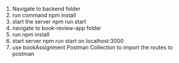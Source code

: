 1. Navigate to backend folder
2. run command npm install
3. start the server npm run start
4. navigate to book-review-app folder
5. run npm install
6. start server npm run start on localhost:3000
7. use bookAssignment Postman Collection to import the routes to postman
